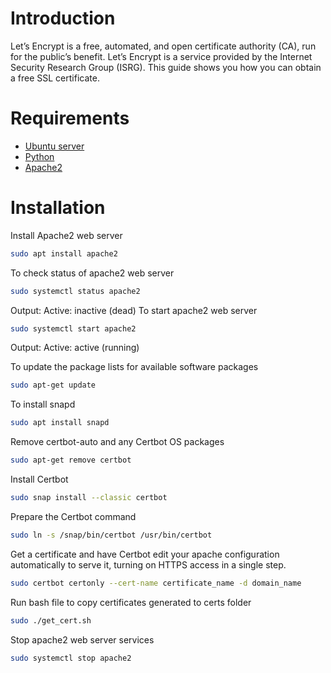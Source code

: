 # Introduction

Let’s Encrypt is a free, automated, and open certificate authority (CA), run for the public’s benefit. Let’s Encrypt is a service provided by the Internet Security Research Group (ISRG). This guide shows you how you can obtain a free SSL certificate.
<!--more-->
# Requirements
* [Ubuntu server](https://janikvonrotz.ch/2014/03/13/deploy-ubuntu-server/)
* [Python](https://janikvonrotz.ch/2015/10/22/install-python/)
* [Apache2](https://httpd.apache.org/)

# Installation
Install Apache2 web server
```bash
sudo apt install apache2
```
To check status of apache2 web server
```bash
sudo systemctl status apache2
```
Output: 
    Active: inactive (dead)
To start apache2 web server
```bash
sudo systemctl start apache2
```
Output: 
     Active: active (running)

To update the package lists for available software packages
```bash
sudo apt-get update
```
To install snapd
```bash
sudo apt install snapd
```
Remove certbot-auto and any Certbot OS packages
```bash
sudo apt-get remove certbot
```
Install Certbot
```bash
sudo snap install --classic certbot
```
Prepare the Certbot command
```bash
sudo ln -s /snap/bin/certbot /usr/bin/certbot
```
Get a certificate and have Certbot edit your apache configuration automatically to serve it, turning on HTTPS access in a single step.
```bash
sudo certbot certonly --cert-name certificate_name -d domain_name
```
Run bash file to copy certificates generated to certs folder
```bash
sudo ./get_cert.sh
```
Stop apache2 web server services
```bash
sudo systemctl stop apache2

```
